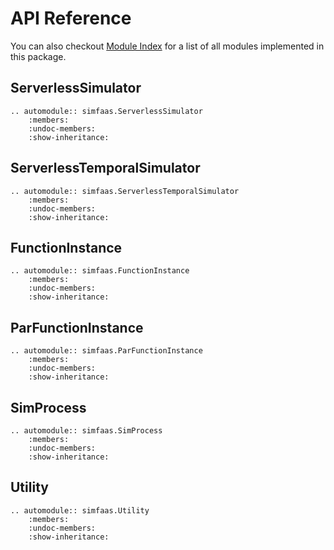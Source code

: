 # API Reference

You can also checkout [Module Index][] for a list of all modules implemented in this package.

[Module Index]: <py-modindex>
 
## ServerlessSimulator

```eval_rst
.. automodule:: simfaas.ServerlessSimulator
    :members:
    :undoc-members:
    :show-inheritance:
```

## ServerlessTemporalSimulator

```eval_rst
.. automodule:: simfaas.ServerlessTemporalSimulator
    :members:
    :undoc-members:
    :show-inheritance:
```

## FunctionInstance

```eval_rst
.. automodule:: simfaas.FunctionInstance
    :members:
    :undoc-members:
    :show-inheritance:
```

## ParFunctionInstance

```eval_rst
.. automodule:: simfaas.ParFunctionInstance
    :members:
    :undoc-members:
    :show-inheritance:
```

## SimProcess

```eval_rst
.. automodule:: simfaas.SimProcess
    :members:
    :undoc-members:
    :show-inheritance:
```

## Utility

```eval_rst
.. automodule:: simfaas.Utility
    :members:
    :undoc-members:
    :show-inheritance:
``` 
